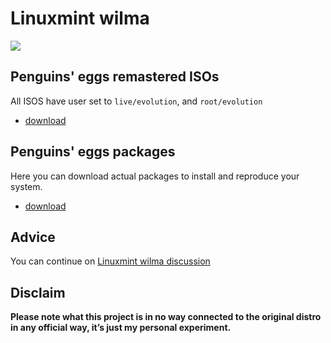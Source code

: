 # Linuxmint wilma
![](/img/linuxmint.svg)

## Penguins' eggs remastered ISOs
All ISOS have user set to ```live/evolution```, and ```root/evolution```

* [download](https://drive.google.com/drive/folders/1QTUAG1ZMMJdHDPV9z8OIdOTjUeImBk1G)

## Penguins' eggs packages
Here you can download actual packages to install and reproduce your system.

* [download](https://penguins-eggs.net/basket/index.php?p=packages%2Fdebs)

## Advice

You can continue on [Linuxmint wilma discussion](https://github.com/pieroproietti/penguins-blog/discussions/34)


## Disclaim
__Please note what this project is in no way connected to the original distro in any official way, it’s just my personal experiment.__

